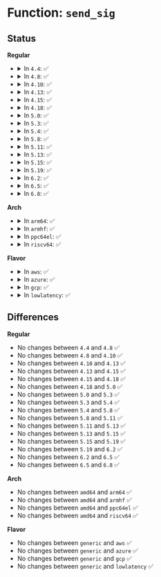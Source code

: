 # Function: <code>send_sig</code>

## Status
<b>Regular</b>
<ul>
<li>
<details>
<summary>In <code>4.4</code>: ✅</summary>

```c
int send_sig(int sig, struct task_struct *p, int priv);
```

**Collision:** Unique Global

**Inline:** No

**Transformation:** False

**Instances:**

```
In kernel/signal.c (ffffffff8108f300)
Location: kernel/signal.c:1429
Inline: False
Direct callers:
  - arch/x86/entry/common.c:tracehook_report_syscall_exit
  - arch/x86/entry/common.c:syscall_trace_enter_phase2
  - arch/x86/kernel/uprobes.c:arch_uprobe_post_xol
  - arch/x86/kernel/uprobes.c:arch_uprobe_skip_sstep
  - kernel/auditsc.c:audit_log_exit
  - kernel/events/uprobes.c:uprobe_notify_resume
  - mm/filemap.c:generic_file_write_iter
  - fs/pipe.c:pipe_write
  - fs/pipe.c:pipe_write
  - fs/splice.c:splice_to_pipe
  - fs/splice.c:SyS_splice
  - fs/splice.c:SyS_tee
  - fs/fuse/dev.c:fuse_dev_splice_read
  - drivers/tty/tty_io.c:__do_SAK
  - drivers/tty/tty_io.c:__do_SAK
  - net/unix/af_unix.c:unix_stream_sendpage
  - net/unix/af_unix.c:unix_stream_sendmsg
```
**Symbols:**

```
ffffffff8108f300-ffffffff8108f331: send_sig (STB_GLOBAL)
```
</details>
</li>
<li>
<details>
<summary>In <code>4.8</code>: ✅</summary>

```c
int send_sig(int sig, struct task_struct *p, int priv);
```

**Collision:** Unique Global

**Inline:** No

**Transformation:** False

**Instances:**

```
In kernel/signal.c (ffffffff81092370)
Location: kernel/signal.c:1429
Inline: False
Direct callers:
  - arch/x86/entry/common.c:syscall_trace_enter
  - arch/x86/entry/common.c:tracehook_report_syscall_exit
  - arch/x86/kernel/uprobes.c:arch_uprobe_skip_sstep
  - arch/x86/kernel/uprobes.c:arch_uprobe_post_xol
  - kernel/auditsc.c:audit_log_execve_info
  - kernel/events/uprobes.c:uprobe_notify_resume
  - mm/filemap.c:generic_file_write_iter
  - fs/pipe.c:pipe_write
  - fs/pipe.c:pipe_write
  - fs/splice.c:SyS_tee
  - fs/splice.c:SyS_splice
  - fs/splice.c:splice_to_pipe
  - fs/fuse/dev.c:fuse_dev_splice_read
  - drivers/tty/tty_io.c:__do_SAK
  - drivers/tty/tty_io.c:__do_SAK
  - net/unix/af_unix.c:unix_stream_sendpage
  - net/unix/af_unix.c:unix_stream_sendmsg
```
**Symbols:**

```
ffffffff81092370-ffffffff810923a1: send_sig (STB_GLOBAL)
```
</details>
</li>
<li>
<details>
<summary>In <code>4.10</code>: ✅</summary>

```c
int send_sig(int sig, struct task_struct *p, int priv);
```

**Collision:** Unique Global

**Inline:** No

**Transformation:** False

**Instances:**

```
In kernel/signal.c (ffffffff81097300)
Location: kernel/signal.c:1435
Inline: False
Direct callers:
  - arch/x86/entry/common.c:syscall_trace_enter
  - arch/x86/entry/common.c:tracehook_report_syscall_exit
  - arch/x86/kernel/uprobes.c:arch_uprobe_skip_sstep
  - arch/x86/kernel/uprobes.c:arch_uprobe_post_xol
  - kernel/auditsc.c:audit_log_execve_info
  - kernel/events/uprobes.c:uprobe_notify_resume
  - mm/filemap.c:generic_file_write_iter
  - fs/pipe.c:pipe_write
  - fs/pipe.c:pipe_write
  - fs/splice.c:SyS_tee
  - fs/splice.c:SyS_splice
  - fs/splice.c:add_to_pipe
  - fs/splice.c:splice_to_pipe
  - drivers/tty/tty_io.c:__do_SAK
  - drivers/tty/tty_io.c:__do_SAK
  - net/unix/af_unix.c:unix_stream_sendpage
  - net/unix/af_unix.c:unix_stream_sendmsg
```
**Symbols:**

```
ffffffff81097300-ffffffff81097331: send_sig (STB_GLOBAL)
```
</details>
</li>
<li>
<details>
<summary>In <code>4.13</code>: ✅</summary>

```c
int send_sig(int sig, struct task_struct *p, int priv);
```

**Collision:** Unique Global

**Inline:** No

**Transformation:** False

**Instances:**

```
In kernel/signal.c (ffffffff81094600)
Location: kernel/signal.c:1457
Inline: False
Direct callers:
  - arch/x86/entry/common.c:syscall_trace_enter
  - arch/x86/entry/common.c:tracehook_report_syscall_exit
  - arch/x86/kernel/uprobes.c:arch_uprobe_skip_sstep
  - arch/x86/kernel/uprobes.c:arch_uprobe_post_xol
  - kernel/auditsc.c:audit_log_execve_info
  - kernel/events/uprobes.c:uprobe_notify_resume
  - mm/filemap.c:generic_file_write_iter
  - fs/pipe.c:pipe_write
  - fs/pipe.c:pipe_write
  - fs/splice.c:SyS_tee
  - fs/splice.c:SyS_splice
  - fs/splice.c:add_to_pipe
  - fs/splice.c:splice_to_pipe
  - net/core/stream.c:sk_stream_error
  - net/unix/af_unix.c:unix_stream_sendpage
  - net/unix/af_unix.c:unix_stream_sendmsg
```
**Symbols:**

```
ffffffff81094600-ffffffff81094631: send_sig (STB_GLOBAL)
```
</details>
</li>
<li>
<details>
<summary>In <code>4.15</code>: ✅</summary>

```c
int send_sig(int sig, struct task_struct *p, int priv);
```

**Collision:** Unique Global

**Inline:** No

**Transformation:** False

**Instances:**

```
In kernel/signal.c (ffffffff8109b4a0)
Location: kernel/signal.c:1458
Inline: False
Direct callers:
  - arch/x86/entry/common.c:syscall_trace_enter
  - arch/x86/entry/common.c:tracehook_report_syscall_exit
  - arch/x86/kernel/uprobes.c:arch_uprobe_skip_sstep
  - arch/x86/kernel/uprobes.c:arch_uprobe_post_xol
  - kernel/auditsc.c:audit_log_execve_info
  - kernel/events/uprobes.c:uprobe_notify_resume
  - mm/filemap.c:generic_file_write_iter
  - fs/pipe.c:pipe_write
  - fs/pipe.c:pipe_write
  - fs/splice.c:SyS_tee
  - fs/splice.c:SyS_splice
  - fs/splice.c:add_to_pipe
  - fs/splice.c:splice_to_pipe
  - net/core/stream.c:sk_stream_error
  - net/unix/af_unix.c:unix_stream_sendpage
  - net/unix/af_unix.c:unix_stream_sendmsg
```
**Symbols:**

```
ffffffff8109b4a0-ffffffff8109b4d1: send_sig (STB_GLOBAL)
```
</details>
</li>
<li>
<details>
<summary>In <code>4.18</code>: ✅</summary>

```c
int send_sig(int sig, struct task_struct *p, int priv);
```

**Collision:** Unique Global

**Inline:** No

**Transformation:** False

**Instances:**

```
In kernel/signal.c (ffffffff8109f3f0)
Location: kernel/signal.c:1456
Inline: False
Direct callers:
  - arch/x86/entry/common.c:syscall_trace_enter
  - arch/x86/entry/common.c:tracehook_report_syscall_exit
  - arch/x86/kernel/uprobes.c:arch_uprobe_skip_sstep
  - arch/x86/kernel/uprobes.c:arch_uprobe_post_xol
  - kernel/auditsc.c:audit_log_execve_info
  - kernel/events/uprobes.c:uprobe_notify_resume
  - mm/filemap.c:generic_file_write_iter
  - fs/pipe.c:pipe_write
  - fs/pipe.c:pipe_write
  - fs/splice.c:do_tee
  - fs/splice.c:do_splice
  - fs/splice.c:add_to_pipe
  - fs/splice.c:splice_to_pipe
  - net/core/stream.c:sk_stream_error
  - net/unix/af_unix.c:unix_stream_sendpage
  - net/unix/af_unix.c:unix_stream_sendmsg
```
**Symbols:**

```
ffffffff8109f3f0-ffffffff8109f421: send_sig (STB_GLOBAL)
```
</details>
</li>
<li>
<details>
<summary>In <code>5.0</code>: ✅</summary>

```c
int send_sig(int sig, struct task_struct *p, int priv);
```

**Collision:** Unique Global

**Inline:** No

**Transformation:** False

**Instances:**

```
In kernel/signal.c (ffffffff810a76b0)
Location: kernel/signal.c:1543
Inline: False
Direct callers:
  - arch/x86/entry/common.c:syscall_slow_exit_work
  - arch/x86/entry/common.c:syscall_trace_enter
  - arch/x86/kernel/uprobes.c:arch_uprobe_skip_sstep
  - arch/x86/kernel/uprobes.c:arch_uprobe_post_xol
  - kernel/auditsc.c:audit_log_execve_info
  - kernel/events/uprobes.c:uprobe_notify_resume
  - fs/pipe.c:pipe_write
  - fs/pipe.c:pipe_write
  - fs/splice.c:do_tee
  - fs/splice.c:do_splice
  - fs/splice.c:add_to_pipe
  - fs/splice.c:splice_to_pipe
  - net/core/stream.c:sk_stream_error
  - net/unix/af_unix.c:unix_stream_sendpage
  - net/unix/af_unix.c:unix_stream_sendmsg
```
**Symbols:**

```
ffffffff810a76b0-ffffffff810a76e1: send_sig (STB_GLOBAL)
```
</details>
</li>
<li>
<details>
<summary>In <code>5.3</code>: ✅</summary>

```c
int send_sig(int sig, struct task_struct *p, int priv);
```

**Collision:** Unique Global

**Inline:** No

**Transformation:** False

**Instances:**

```
In kernel/signal.c (ffffffff810addb0)
Location: kernel/signal.c:1612
Inline: False
Direct callers:
  - arch/x86/entry/common.c:syscall_slow_exit_work
  - arch/x86/entry/common.c:syscall_trace_enter
  - arch/x86/kernel/uprobes.c:arch_uprobe_skip_sstep
  - arch/x86/kernel/uprobes.c:arch_uprobe_post_xol
  - kernel/pid_namespace.c:reboot_pid_ns
  - kernel/auditsc.c:audit_log_execve_info
  - kernel/events/uprobes.c:handle_swbp
  - fs/pipe.c:pipe_write
  - fs/pipe.c:pipe_write
  - fs/pipe.c:pipe_write
  - fs/splice.c:do_tee
  - fs/splice.c:do_splice
  - fs/splice.c:add_to_pipe
  - fs/splice.c:splice_to_pipe
  - net/core/stream.c:sk_stream_error
  - net/unix/af_unix.c:unix_stream_sendpage
  - net/unix/af_unix.c:unix_stream_sendmsg
```
**Symbols:**

```
ffffffff810addb0-ffffffff810adde1: send_sig (STB_GLOBAL)
```
</details>
</li>
<li>
<details>
<summary>In <code>5.4</code>: ✅</summary>

```c
int send_sig(int sig, struct task_struct *p, int priv);
```

**Collision:** Unique Global

**Inline:** No

**Transformation:** False

**Instances:**

```
In kernel/signal.c (ffffffff810b43d0)
Location: kernel/signal.c:1617
Inline: False
Direct callers:
  - arch/x86/entry/common.c:syscall_slow_exit_work
  - arch/x86/entry/common.c:syscall_trace_enter
  - arch/x86/kernel/uprobes.c:arch_uprobe_skip_sstep
  - arch/x86/kernel/uprobes.c:arch_uprobe_post_xol
  - kernel/pid_namespace.c:reboot_pid_ns
  - kernel/auditsc.c:audit_log_execve_info
  - kernel/events/uprobes.c:handle_swbp
  - fs/pipe.c:pipe_write
  - fs/pipe.c:pipe_write
  - fs/pipe.c:pipe_write
  - fs/splice.c:do_tee
  - fs/splice.c:do_splice
  - fs/splice.c:add_to_pipe
  - fs/splice.c:splice_to_pipe
  - net/core/stream.c:sk_stream_error
  - net/unix/af_unix.c:unix_stream_sendpage
  - net/unix/af_unix.c:unix_stream_sendmsg
```
**Symbols:**

```
ffffffff810b43d0-ffffffff810b4401: send_sig (STB_GLOBAL)
```
</details>
</li>
<li>
<details>
<summary>In <code>5.8</code>: ✅</summary>

```c
int send_sig(int sig, struct task_struct *p, int priv);
```

**Collision:** Unique Global

**Inline:** No

**Transformation:** False

**Instances:**

```
In kernel/signal.c (ffffffff810bc920)
Location: kernel/signal.c:1613
Inline: False
Direct callers:
  - arch/x86/entry/common.c:__syscall_return_slowpath
  - arch/x86/entry/common.c:syscall_trace_enter
  - arch/x86/kernel/uprobes.c:arch_uprobe_skip_sstep
  - arch/x86/kernel/uprobes.c:arch_uprobe_post_xol
  - kernel/pid_namespace.c:reboot_pid_ns
  - kernel/auditsc.c:audit_log_execve_info
  - mm/filemap.c:generic_write_check_limits
  - fs/exec.c:exec_binprm
  - fs/pipe.c:pipe_write
  - fs/pipe.c:pipe_write
  - fs/pipe.c:pipe_write
  - fs/splice.c:splice_pipe_to_pipe
  - fs/splice.c:wait_for_space
  - fs/splice.c:add_to_pipe
  - fs/splice.c:splice_to_pipe
  - fs/io-wq.c:io_wq_worker_cancel
  - fs/io-wq.c:io_wqe_worker_send_sig
  - net/core/stream.c:sk_stream_error
  - net/unix/af_unix.c:unix_stream_sendpage
  - net/unix/af_unix.c:unix_stream_sendmsg
```
**Symbols:**

```
ffffffff810bc920-ffffffff810bc951: send_sig (STB_GLOBAL)
```
</details>
</li>
<li>
<details>
<summary>In <code>5.11</code>: ✅</summary>

```c
int send_sig(int sig, struct task_struct *p, int priv);
```

**Collision:** Unique Global

**Inline:** No

**Transformation:** False

**Instances:**

```
In kernel/signal.c (ffffffff810b7c30)
Location: kernel/signal.c:1614
Inline: False
Direct callers:
  - arch/x86/kernel/uprobes.c:arch_uprobe_skip_sstep
  - arch/x86/kernel/uprobes.c:arch_uprobe_post_xol
  - kernel/entry/common.c:syscall_exit_work
  - kernel/pid_namespace.c:reboot_pid_ns
  - kernel/auditsc.c:audit_log_execve_info
  - fs/read_write.c:generic_write_check_limits
  - fs/exec.c:exec_binprm
  - fs/pipe.c:pipe_write
  - fs/pipe.c:pipe_write
  - fs/pipe.c:pipe_write
  - fs/splice.c:splice_pipe_to_pipe
  - fs/splice.c:add_to_pipe
  - fs/splice.c:splice_to_pipe
  - fs/io-wq.c:io_wq_worker_cancel
  - net/core/stream.c:sk_stream_error
  - net/unix/af_unix.c:unix_stream_sendpage
  - net/unix/af_unix.c:unix_stream_sendmsg
```
**Symbols:**

```
ffffffff810b7c30-ffffffff810b7c61: send_sig (STB_GLOBAL)
```
</details>
</li>
<li>
<details>
<summary>In <code>5.13</code>: ✅</summary>

```c
int send_sig(int sig, struct task_struct *p, int priv);
```

**Collision:** Unique Global

**Inline:** No

**Transformation:** False

**Instances:**

```
In kernel/signal.c (ffffffff810b9190)
Location: kernel/signal.c:1616
Inline: False
Direct callers:
  - arch/x86/kernel/uprobes.c:arch_uprobe_skip_sstep
  - arch/x86/kernel/uprobes.c:arch_uprobe_post_xol
  - kernel/entry/common.c:syscall_exit_work
  - kernel/pid_namespace.c:reboot_pid_ns
  - kernel/auditsc.c:audit_log_execve_info
  - fs/read_write.c:generic_write_check_limits
  - fs/exec.c:exec_binprm
  - fs/pipe.c:pipe_write
  - fs/pipe.c:pipe_write
  - fs/pipe.c:pipe_write
  - fs/splice.c:do_tee
  - fs/splice.c:splice_pipe_to_pipe
  - fs/splice.c:add_to_pipe
  - fs/splice.c:splice_to_pipe
  - net/unix/af_unix.c:unix_stream_sendpage
  - net/unix/af_unix.c:unix_stream_sendmsg
```
**Symbols:**

```
ffffffff810b9190-ffffffff810b91c1: send_sig (STB_GLOBAL)
```
</details>
</li>
<li>
<details>
<summary>In <code>5.15</code>: ✅</summary>

```c
int send_sig(int sig, struct task_struct *p, int priv);
```

**Collision:** Unique Global

**Inline:** No

**Transformation:** False

**Instances:**

```
In kernel/signal.c (ffffffff810cb720)
Location: kernel/signal.c:1642
Inline: False
Direct callers:
  - arch/x86/kernel/uprobes.c:arch_uprobe_skip_sstep
  - arch/x86/kernel/uprobes.c:arch_uprobe_post_xol
  - kernel/entry/common.c:syscall_exit_work
  - kernel/cgroup/cgroup.c:__cgroup_kill
  - kernel/pid_namespace.c:reboot_pid_ns
  - kernel/auditsc.c:audit_log_execve_info
  - fs/read_write.c:generic_write_check_limits
  - fs/exec.c:exec_binprm
  - fs/pipe.c:pipe_write
  - fs/pipe.c:pipe_write
  - fs/pipe.c:pipe_write
  - fs/splice.c:do_tee
  - fs/splice.c:splice_pipe_to_pipe
  - fs/splice.c:add_to_pipe
  - fs/splice.c:splice_to_pipe
  - net/unix/af_unix.c:unix_stream_sendpage
  - net/unix/af_unix.c:unix_stream_sendmsg
```
**Symbols:**

```
ffffffff810cb720-ffffffff810cb751: send_sig (STB_GLOBAL)
```
</details>
</li>
<li>
<details>
<summary>In <code>5.19</code>: ✅</summary>

```c
int send_sig(int sig, struct task_struct *p, int priv);
```

**Collision:** Unique Global

**Inline:** No

**Transformation:** False

**Instances:**

```
In kernel/signal.c (ffffffff810e26b0)
Location: kernel/signal.c:1643
Inline: False
Direct callers:
  - arch/x86/kernel/uprobes.c:arch_uprobe_skip_sstep
  - arch/x86/kernel/uprobes.c:arch_uprobe_post_xol
  - kernel/entry/common.c:syscall_exit_work
  - kernel/cgroup/cgroup.c:__cgroup_kill
  - kernel/pid_namespace.c:reboot_pid_ns
  - kernel/auditsc.c:audit_log_execve_info
  - fs/read_write.c:generic_write_check_limits
  - fs/exec.c:exec_binprm
  - fs/pipe.c:pipe_write
  - fs/pipe.c:pipe_write
  - fs/pipe.c:pipe_write
  - fs/splice.c:do_tee
  - fs/splice.c:splice_pipe_to_pipe
  - fs/splice.c:add_to_pipe
  - fs/splice.c:splice_to_pipe
  - net/unix/af_unix.c:unix_stream_sendpage
  - net/unix/af_unix.c:unix_stream_sendmsg
```
**Symbols:**

```
ffffffff810e26b0-ffffffff810e26ff: send_sig (STB_GLOBAL)
```
</details>
</li>
<li>
<details>
<summary>In <code>6.2</code>: ✅</summary>

```c
int send_sig(int sig, struct task_struct *p, int priv);
```

**Collision:** Unique Global

**Inline:** No

**Transformation:** False

**Instances:**

```
In kernel/signal.c (ffffffff81102ab0)
Location: kernel/signal.c:1644
Inline: False
Direct callers:
  - arch/x86/kernel/uprobes.c:arch_uprobe_skip_sstep
  - arch/x86/kernel/uprobes.c:arch_uprobe_post_xol
  - kernel/entry/common.c:syscall_exit_work
  - kernel/cgroup/cgroup.c:__cgroup_kill
  - kernel/pid_namespace.c:reboot_pid_ns
  - kernel/auditsc.c:audit_log_execve_info
  - fs/read_write.c:generic_write_check_limits
  - fs/exec.c:exec_binprm
  - fs/pipe.c:pipe_write
  - fs/pipe.c:pipe_write
  - fs/pipe.c:pipe_write
  - fs/splice.c:do_tee
  - fs/splice.c:splice_pipe_to_pipe
  - fs/splice.c:add_to_pipe
  - fs/splice.c:splice_to_pipe
  - net/unix/af_unix.c:unix_stream_sendpage
  - net/unix/af_unix.c:unix_stream_sendmsg
```
**Symbols:**

```
ffffffff81102ab0-ffffffff81102aff: send_sig (STB_GLOBAL)
```
</details>
</li>
<li>
<details>
<summary>In <code>6.5</code>: ✅</summary>

```c
int send_sig(int sig, struct task_struct *p, int priv);
```

**Collision:** Unique Global

**Inline:** No

**Transformation:** False

**Instances:**

```
In kernel/signal.c (ffffffff8110ecf0)
Location: kernel/signal.c:1650
Inline: False
Direct callers:
  - arch/x86/kernel/uprobes.c:arch_uprobe_skip_sstep
  - arch/x86/kernel/uprobes.c:arch_uprobe_post_xol
  - kernel/entry/common.c:syscall_exit_work
  - kernel/cgroup/cgroup.c:__cgroup_kill
  - kernel/pid_namespace.c:reboot_pid_ns
  - kernel/auditsc.c:audit_log_execve_info
  - fs/read_write.c:generic_write_check_limits
  - fs/exec.c:exec_binprm
  - fs/pipe.c:pipe_write
  - fs/pipe.c:pipe_write
  - fs/pipe.c:pipe_write
  - fs/splice.c:do_tee
  - fs/splice.c:splice_pipe_to_pipe
  - fs/splice.c:add_to_pipe
  - fs/splice.c:splice_to_pipe
  - net/unix/af_unix.c:unix_stream_sendmsg
```
**Symbols:**

```
ffffffff8110ecf0-ffffffff8110ed3f: send_sig (STB_GLOBAL)
```
</details>
</li>
<li>
<details>
<summary>In <code>6.8</code>: ✅</summary>

```c
int send_sig(int sig, struct task_struct *p, int priv);
```

**Collision:** Unique Global

**Inline:** No

**Transformation:** False

**Instances:**

```
In kernel/signal.c (ffffffff81118670)
Location: kernel/signal.c:1656
Inline: False
Direct callers:
  - arch/x86/kernel/uprobes.c:arch_uprobe_skip_sstep
  - arch/x86/kernel/uprobes.c:arch_uprobe_post_xol
  - kernel/entry/common.c:syscall_exit_work
  - kernel/entry/common.c:syscall_trace_enter
  - kernel/cgroup/cgroup.c:__cgroup_kill
  - kernel/pid_namespace.c:reboot_pid_ns
  - kernel/auditsc.c:audit_log_execve_info
  - fs/read_write.c:generic_write_check_limits
  - fs/exec.c:exec_binprm
  - fs/pipe.c:pipe_write
  - fs/pipe.c:pipe_write
  - fs/pipe.c:pipe_write
  - fs/splice.c:do_tee
  - fs/splice.c:splice_pipe_to_pipe
  - fs/splice.c:add_to_pipe
  - fs/splice.c:splice_to_pipe
  - net/unix/af_unix.c:unix_stream_sendmsg
```
**Symbols:**

```
ffffffff81118670-ffffffff811186bf: send_sig (STB_GLOBAL)
```
</details>
</li>
</ul>
<b>Arch</b>
<ul>
<li>
<details>
<summary>In <code>arm64</code>: ✅</summary>

```c
int send_sig(int sig, struct task_struct *p, int priv);
```

**Collision:** Unique Global

**Inline:** No

**Transformation:** False

**Instances:**

```
In kernel/signal.c (ffff800010110420)
Location: kernel/signal.c:1617
Inline: False
Direct callers:
  - arch/arm64/kernel/ptrace.c:syscall_trace_exit
  - arch/arm64/kernel/ptrace.c:syscall_trace_enter
  - kernel/pid_namespace.c:reboot_pid_ns
  - kernel/auditsc.c:audit_log_execve_info
  - kernel/events/uprobes.c:uprobe_notify_resume
  - fs/pipe.c:pipe_write
  - fs/pipe.c:pipe_write
  - fs/pipe.c:pipe_write
  - fs/splice.c:__arm64_sys_tee
  - fs/splice.c:do_splice
  - fs/splice.c:add_to_pipe
  - fs/splice.c:splice_to_pipe
  - net/core/stream.c:sk_stream_error
  - net/unix/af_unix.c:unix_stream_sendpage
  - net/unix/af_unix.c:unix_stream_sendmsg
```
**Symbols:**

```
ffff800010110420-ffff800010110480: send_sig (STB_GLOBAL)
```
</details>
</li>
<li>
<details>
<summary>In <code>armhf</code>: ✅</summary>

```c
int send_sig(int sig, struct task_struct *p, int priv);
```

**Collision:** Unique Global

**Inline:** No

**Transformation:** False

**Instances:**

```
In kernel/signal.c (c0367e00)
Location: kernel/signal.c:1617
Inline: False
Direct callers:
  - arch/arm/kernel/ptrace.c:syscall_trace_exit
  - arch/arm/kernel/ptrace.c:syscall_trace_enter
  - arch/arm/kernel/traps.c:arm_syscall
  - kernel/pid_namespace.c:reboot_pid_ns
  - kernel/auditsc.c:audit_log_execve_info
  - kernel/events/uprobes.c:handle_swbp
  - mm/filemap.c:generic_write_check_limits
  - fs/exec.c:__do_execve_file
  - fs/pipe.c:pipe_write
  - fs/pipe.c:pipe_write
  - fs/pipe.c:pipe_write
  - fs/splice.c:__se_sys_tee
  - fs/splice.c:do_splice
  - fs/splice.c:add_to_pipe
  - fs/splice.c:splice_to_pipe
  - fs/binfmt_flat.c:calc_reloc
  - net/core/stream.c:sk_stream_error
  - net/unix/af_unix.c:unix_stream_sendpage
  - net/unix/af_unix.c:unix_stream_sendmsg
```
**Symbols:**

```
c0367e00-c0367e40: send_sig (STB_GLOBAL)
```
</details>
</li>
<li>
<details>
<summary>In <code>ppc64el</code>: ✅</summary>

```c
int send_sig(int sig, struct task_struct *p, int priv);
```

**Collision:** Unique Global

**Inline:** No

**Transformation:** False

**Instances:**

```
In kernel/signal.c (c000000000157ba0)
Location: kernel/signal.c:1617
Inline: False
Direct callers:
  - arch/powerpc/kernel/ptrace.c:do_syscall_trace_leave
  - arch/powerpc/kernel/ptrace.c:do_syscall_trace_enter
  - kernel/pid_namespace.c:reboot_pid_ns
  - kernel/auditsc.c:audit_log_execve_info
  - kernel/events/uprobes.c:handle_swbp
  - fs/pipe.c:pipe_write
  - fs/pipe.c:pipe_write
  - fs/pipe.c:pipe_write
  - fs/splice.c:__se_sys_tee
  - fs/splice.c:do_splice
  - fs/splice.c:add_to_pipe
  - fs/splice.c:splice_to_pipe
  - net/core/stream.c:sk_stream_error
  - net/unix/af_unix.c:unix_stream_sendpage
  - net/unix/af_unix.c:unix_stream_sendmsg
```
**Symbols:**

```
c000000000157ba0-c000000000157bd8: send_sig (STB_GLOBAL)
```
</details>
</li>
<li>
<details>
<summary>In <code>riscv64</code>: ✅</summary>

```c
int send_sig(int sig, struct task_struct *p, int priv);
```

**Collision:** Unique Global

**Inline:** No

**Transformation:** False

**Instances:**

```
In kernel/signal.c (ffffffe0000d034c)
Location: kernel/signal.c:1617
Inline: False
Direct callers:
  - arch/riscv/kernel/ptrace.c:do_syscall_trace_exit
  - arch/riscv/kernel/ptrace.c:do_syscall_trace_enter
  - kernel/pid_namespace.c:reboot_pid_ns
  - kernel/auditsc.c:audit_log_execve_info
  - fs/exec.c:__do_execve_file
  - fs/pipe.c:pipe_write
  - fs/pipe.c:pipe_write
  - fs/pipe.c:pipe_write
  - fs/splice.c:__se_sys_tee
  - fs/splice.c:do_splice
  - fs/splice.c:add_to_pipe
  - fs/splice.c:splice_to_pipe
  - fs/binfmt_flat.c:calc_reloc
  - net/core/stream.c:sk_stream_error
  - net/unix/af_unix.c:unix_stream_sendpage
  - net/unix/af_unix.c:unix_stream_sendmsg
```
**Symbols:**

```
ffffffe0000d034c-ffffffe0000d0396: send_sig (STB_GLOBAL)
```
</details>
</li>
</ul>
<b>Flavor</b>
<ul>
<li>
<details>
<summary>In <code>aws</code>: ✅</summary>

```c
int send_sig(int sig, struct task_struct *p, int priv);
```

**Collision:** Unique Global

**Inline:** No

**Transformation:** False

**Instances:**

```
In kernel/signal.c (ffffffff810ae740)
Location: kernel/signal.c:1617
Inline: False
Direct callers:
  - arch/x86/entry/common.c:syscall_slow_exit_work
  - arch/x86/entry/common.c:syscall_trace_enter
  - arch/x86/kernel/uprobes.c:arch_uprobe_skip_sstep
  - arch/x86/kernel/uprobes.c:arch_uprobe_post_xol
  - kernel/pid_namespace.c:reboot_pid_ns
  - kernel/auditsc.c:audit_log_execve_info
  - kernel/events/uprobes.c:handle_swbp
  - fs/pipe.c:pipe_write
  - fs/pipe.c:pipe_write
  - fs/pipe.c:pipe_write
  - fs/splice.c:do_tee
  - fs/splice.c:do_splice
  - fs/splice.c:add_to_pipe
  - fs/splice.c:splice_to_pipe
  - net/core/stream.c:sk_stream_error
  - net/unix/af_unix.c:unix_stream_sendpage
  - net/unix/af_unix.c:unix_stream_sendmsg
```
**Symbols:**

```
ffffffff810ae740-ffffffff810ae771: send_sig (STB_GLOBAL)
```
</details>
</li>
<li>
<details>
<summary>In <code>azure</code>: ✅</summary>

```c
int send_sig(int sig, struct task_struct *p, int priv);
```

**Collision:** Unique Global

**Inline:** No

**Transformation:** False

**Instances:**

```
In kernel/signal.c (ffffffff8109d090)
Location: kernel/signal.c:1617
Inline: False
Direct callers:
  - arch/x86/entry/common.c:syscall_slow_exit_work
  - arch/x86/entry/common.c:syscall_trace_enter
  - arch/x86/kernel/uprobes.c:arch_uprobe_skip_sstep
  - arch/x86/kernel/uprobes.c:arch_uprobe_post_xol
  - kernel/pid_namespace.c:reboot_pid_ns
  - kernel/auditsc.c:audit_log_execve_info
  - kernel/events/uprobes.c:handle_swbp
  - fs/pipe.c:pipe_write
  - fs/pipe.c:pipe_write
  - fs/pipe.c:pipe_write
  - fs/splice.c:do_tee
  - fs/splice.c:do_splice
  - fs/splice.c:add_to_pipe
  - fs/splice.c:splice_to_pipe
  - net/core/stream.c:sk_stream_error
  - net/unix/af_unix.c:unix_stream_sendpage
  - net/unix/af_unix.c:unix_stream_sendmsg
```
**Symbols:**

```
ffffffff8109d090-ffffffff8109d0c1: send_sig (STB_GLOBAL)
```
</details>
</li>
<li>
<details>
<summary>In <code>gcp</code>: ✅</summary>

```c
int send_sig(int sig, struct task_struct *p, int priv);
```

**Collision:** Unique Global

**Inline:** No

**Transformation:** False

**Instances:**

```
In kernel/signal.c (ffffffff810adca0)
Location: kernel/signal.c:1617
Inline: False
Direct callers:
  - arch/x86/entry/common.c:syscall_slow_exit_work
  - arch/x86/entry/common.c:syscall_trace_enter
  - arch/x86/kernel/uprobes.c:arch_uprobe_skip_sstep
  - arch/x86/kernel/uprobes.c:arch_uprobe_post_xol
  - kernel/pid_namespace.c:reboot_pid_ns
  - kernel/auditsc.c:audit_log_execve_info
  - kernel/events/uprobes.c:handle_swbp
  - fs/pipe.c:pipe_write
  - fs/pipe.c:pipe_write
  - fs/pipe.c:pipe_write
  - fs/splice.c:do_tee
  - fs/splice.c:do_splice
  - fs/splice.c:add_to_pipe
  - fs/splice.c:splice_to_pipe
  - net/core/stream.c:sk_stream_error
  - net/unix/af_unix.c:unix_stream_sendpage
  - net/unix/af_unix.c:unix_stream_sendmsg
```
**Symbols:**

```
ffffffff810adca0-ffffffff810adcd1: send_sig (STB_GLOBAL)
```
</details>
</li>
<li>
<details>
<summary>In <code>lowlatency</code>: ✅</summary>

```c
int send_sig(int sig, struct task_struct *p, int priv);
```

**Collision:** Unique Global

**Inline:** No

**Transformation:** False

**Instances:**

```
In kernel/signal.c (ffffffff810b5f00)
Location: kernel/signal.c:1617
Inline: False
Direct callers:
  - arch/x86/entry/common.c:syscall_slow_exit_work
  - arch/x86/entry/common.c:syscall_trace_enter
  - arch/x86/kernel/uprobes.c:arch_uprobe_skip_sstep
  - arch/x86/kernel/uprobes.c:arch_uprobe_post_xol
  - kernel/pid_namespace.c:reboot_pid_ns
  - kernel/auditsc.c:audit_log_execve_info
  - kernel/events/uprobes.c:handle_swbp
  - fs/pipe.c:pipe_write
  - fs/pipe.c:pipe_write
  - fs/pipe.c:pipe_write
  - fs/splice.c:do_tee
  - fs/splice.c:do_splice
  - fs/splice.c:add_to_pipe
  - fs/splice.c:splice_to_pipe
  - net/core/stream.c:sk_stream_error
  - net/unix/af_unix.c:unix_stream_sendpage
  - net/unix/af_unix.c:unix_stream_sendmsg
```
**Symbols:**

```
ffffffff810b5f00-ffffffff810b5f31: send_sig (STB_GLOBAL)
```
</details>
</li>
</ul>

## Differences
<b>Regular</b>
<ul>
<li>
No changes between <code>4.4</code> and <code>4.8</code> ✅
</li>
<li>
No changes between <code>4.8</code> and <code>4.10</code> ✅
</li>
<li>
No changes between <code>4.10</code> and <code>4.13</code> ✅
</li>
<li>
No changes between <code>4.13</code> and <code>4.15</code> ✅
</li>
<li>
No changes between <code>4.15</code> and <code>4.18</code> ✅
</li>
<li>
No changes between <code>4.18</code> and <code>5.0</code> ✅
</li>
<li>
No changes between <code>5.0</code> and <code>5.3</code> ✅
</li>
<li>
No changes between <code>5.3</code> and <code>5.4</code> ✅
</li>
<li>
No changes between <code>5.4</code> and <code>5.8</code> ✅
</li>
<li>
No changes between <code>5.8</code> and <code>5.11</code> ✅
</li>
<li>
No changes between <code>5.11</code> and <code>5.13</code> ✅
</li>
<li>
No changes between <code>5.13</code> and <code>5.15</code> ✅
</li>
<li>
No changes between <code>5.15</code> and <code>5.19</code> ✅
</li>
<li>
No changes between <code>5.19</code> and <code>6.2</code> ✅
</li>
<li>
No changes between <code>6.2</code> and <code>6.5</code> ✅
</li>
<li>
No changes between <code>6.5</code> and <code>6.8</code> ✅
</li>
</ul>
<b>Arch</b>
<ul>
<li>
No changes between <code>amd64</code> and <code>arm64</code> ✅
</li>
<li>
No changes between <code>amd64</code> and <code>armhf</code> ✅
</li>
<li>
No changes between <code>amd64</code> and <code>ppc64el</code> ✅
</li>
<li>
No changes between <code>amd64</code> and <code>riscv64</code> ✅
</li>
</ul>
<b>Flavor</b>
<ul>
<li>
No changes between <code>generic</code> and <code>aws</code> ✅
</li>
<li>
No changes between <code>generic</code> and <code>azure</code> ✅
</li>
<li>
No changes between <code>generic</code> and <code>gcp</code> ✅
</li>
<li>
No changes between <code>generic</code> and <code>lowlatency</code> ✅
</li>
</ul>
